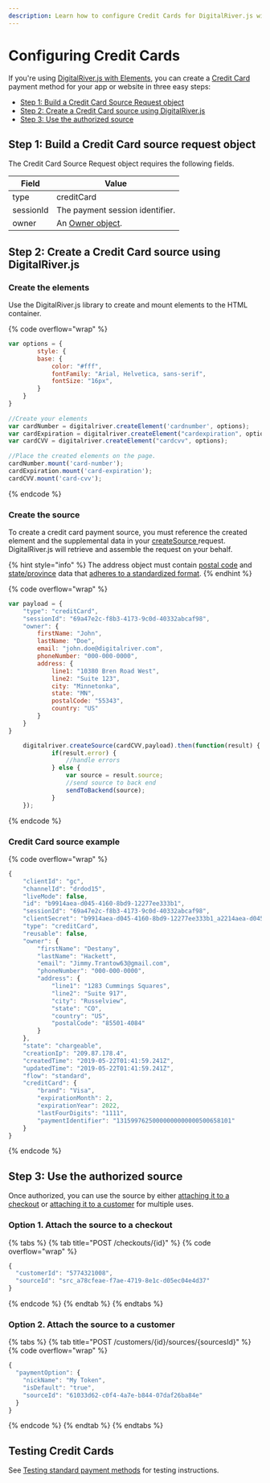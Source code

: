 ```yaml
---
description: Learn how to configure Credit Cards for DigitalRiver.js with Elements.
---
```


# Configuring Credit Cards

If you're using [DigitalRiver.js with Elements](../), you can create a [Credit Card](../../../supported-payment-methods/credit-cards.md) payment method for your app or website in three easy steps:

* [Step 1: Build a Credit Card Source Request object](credit-cards.md#step-1-build-a-credit-card-source-request-object)
* [Step 2: Create a Credit Card source using DigitalRiver.js](credit-cards.md#step-2-create-a-credit-card-source-using-digitalriver-js)
* [Step 3: Use the authorized source](credit-cards.md#step-3-use-the-authorized-source)

## Step 1: Build a Credit Card source request object

The Credit Card Source Request object requires the following fields.

| Field     | Value                                |
| --------- | ------------------------------------ |
| type      | creditCard                           |
| sessionId | The payment session identifier.      |
| owner     | An [Owner object](broken-reference). |

## Step 2: Create a Credit Card source using DigitalRiver.js

### Create the elements

Use the DigitalRiver.js library to create and mount elements to the HTML container.

{% code overflow="wrap" %}
```javascript
var options = {
        style: {
        base: {
            color: "#fff",
            fontFamily: "Arial, Helvetica, sans-serif",
            fontSize: "16px",
        }
    }
}
  
//Create your elements
var cardNumber = digitalriver.createElement('cardnumber', options);
var cardExpiration = digitalriver.createElement("cardexpiration", options);
var cardCVV = digitalriver.createElement("cardcvv", options);
  
//Place the created elements on the page.
cardNumber.mount('card-number');
cardExpiration.mount('card-expiration');
cardCVV.mount('card-cvv');
```
{% endcode %}

### Create the source

To create a credit card payment source, you must reference the created element and the supplemental data in your [createSource ](broken-reference)request. DigitalRiver.js will retrieve and assemble the request on your behalf.

{% hint style="info" %}
The address object must contain [postal code](../../../../integration-options/checkouts/creating-checkouts/providing-address-information.md#postal-code-validations) and [state/province](../../../../integration-options/checkouts/creating-checkouts/providing-address-information.md#states-and-province-validations) data that [adheres to a standardized format](../../../../integration-options/checkouts/creating-checkouts/providing-address-information.md#postal-code-and-state-province-validations).
{% endhint %}

{% code overflow="wrap" %}
```javascript
var payload = {
    "type": "creditCard",
    "sessionId": "69a47e2c-f8b3-4173-9c0d-40332abcaf98",    
    "owner": {
        firstName: "John",
        lastName: "Doe",
        email: "john.doe@digitalriver.com",
        phoneNumber: "000-000-0000",
        address: {
            line1: "10380 Bren Road West",
            line2: "Suite 123",
            city: "Minnetonka",
            state: "MN",
            postalCode: "55343",
            country: "US"
        }
    }
}  

    digitalriver.createSource(cardCVV,payload).then(function(result) {
            if(result.error) {
                //handle errors
            } else {
                var source = result.source;
                //send source to back end
                sendToBackend(source);
            }
    });
```
{% endcode %}

### Credit Card source example

{% code overflow="wrap" %}
```javascript
{
    "clientId": "gc",
    "channelId": "drdod15",
    "liveMode": false,
    "id": "b9914aea-d045-4160-8bd9-12277ee333b1",
    "sessionId": "69a47e2c-f8b3-4173-9c0d-40332abcaf98",    
    "clientSecret": "b9914aea-d045-4160-8bd9-12277ee333b1_a2214aea-d045-4160-8bd9-12277ee333b1",
    "type": "creditCard",
    "reusable": false,
    "owner": {
        "firstName": "Destany",
        "lastName": "Hackett",
        "email": "Jimmy.Trantow63@gmail.com",
        "phoneNumber": "000-000-0000",
        "address": {
            "line1": "1283 Cummings Squares",
            "line2": "Suite 917",
            "city": "Russelview",
            "state": "CO",
            "country": "US",
            "postalCode": "85501-4084"
        }
    },
    "state": "chargeable",
    "creationIp": "209.87.178.4",
    "createdTime": "2019-05-22T01:41:59.241Z",
    "updatedTime": "2019-05-22T01:41:59.241Z",
    "flow": "standard",
    "creditCard": {
        "brand": "Visa",
        "expirationMonth": 2,
        "expirationYear": 2022,
        "lastFourDigits": "1111",
        "paymentIdentifier": "13159976250000000000000500658101"
    }
}
```
{% endcode %}

## Step 3: Use the authorized source

Once authorized, you can use the source by either [attaching it to a checkout](broken-reference) or [attaching it to a customer](broken-reference) for multiple uses.

### Option 1. Attach the source to a checkout

{% tabs %}
{% tab title="POST /checkouts/{id}" %}
{% code overflow="wrap" %}
```javascript
{
  "customerId": "5774321008",
  "sourceId": "src_a78cfeae-f7ae-4719-8e1c-d05ec04e4d37"
}
```
{% endcode %}
{% endtab %}
{% endtabs %}

### Option 2. Attach the source to a customer

{% tabs %}
{% tab title="POST /customers/{id}/sources/{sourcesId}" %}
{% code overflow="wrap" %}
```javascript
{
  "paymentOption": {
    "nickName": "My Token",
    "isDefault": "true",
    "sourceId": "61033d62-c0f4-4a7e-b844-07daf26ba84e"
  }
}
```
{% endcode %}
{% endtab %}
{% endtabs %}

## Testing Credit Cards

See [Testing standard payment methods](../../../../developer-resources/testing-scenarios.md#testing-standard-payment-methods) for testing instructions.
